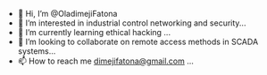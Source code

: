 - 👋 Hi, I’m @OladimejiFatona
- 👀 I’m interested in industrial control networking and security...
- 🌱 I’m currently learning ethical hacking ...
- 💞️ I’m looking to collaborate on remote access methods in SCADA systems...
- 📫 How to reach me dimejifatona@gmail.com ...

<!---
OladimejiFatona/OladimejiFatona is a ✨ special ✨ repository because its `README.md` (this file) appears on your GitHub profile.
You can click the Preview link to take a look at your changes.
--->
